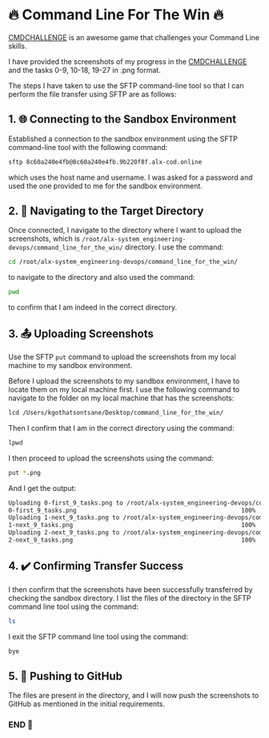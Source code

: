 # 🔥 Command Line For The Win 🔥

[CMDCHALLENGE](https://cmdchallenge.com/) is an awesome game that challenges your Command Line skills.

I have provided the screenshots of my progress in the [CMDCHALLENGE](https://cmdchallenge.com/) and the tasks 0-9, 10-18, 19-27 in .png format.

The steps I have taken to use the SFTP command-line tool so that I can perform the file transfer using SFTP are as follows:

## 1. 🌐 Connecting to the Sandbox Environment
Established a connection to the sandbox environment using the SFTP command-line tool with the following command:
```bash
sftp 8c60a240e4fb@8c60a240e4fb.9b220f8f.alx-cod.online
```
which uses the host name and username. I was asked for a password and used the one provided to me for the sandbox environment.

## 2. 🚀 Navigating to the Target Directory
Once connected, I navigate to the directory where I want to upload the screenshots, which is `/root/alx-system_engineering-devops/command_line_for_the_win/` directory.
I use the command:
```bash
cd /root/alx-system_engineering-devops/command_line_for_the_win/
```
to navigate to the directory and also used the command:
```bash
pwd
```
to confirm that I am indeed in the correct directory.

## 3. 📤 Uploading Screenshots
Use the SFTP `put` command to upload the screenshots from my local machine to my sandbox environment.

Before I upload the screenshots to my sandbox environment, I have to locate them on my local machine first. I use the following command to navigate to the folder on my local machine that has the screenshots:

```bash
lcd /Users/kgothatsontsane/Desktop/command_line_for_the_win/
```
Then I confirm that I am in the correct directory using the command:
```bash
lpwd
```
I then proceed to upload the screenshots using the command:
```bash
put *.png
```
And I get the output:
```bash
Uploading 0-first_9_tasks.png to /root/alx-system_engineering-devops/command_line_for_the_win/0-first_9_tasks.png
0-first_9_tasks.png                                              100%  313KB 127.4KB/s   00:02    
Uploading 1-next_9_tasks.png to /root/alx-system_engineering-devops/command_line_for_the_win/1-next_9_tasks.png
1-next_9_tasks.png                                               100%  322KB 215.7KB/s   00:01    
Uploading 2-next_9_tasks.png to /root/alx-system_engineering-devops/command_line_for_the_win/2-next_9_tasks.png
2-next_9_tasks.png                                               100%  410KB 438.3KB/s   00:00    
```
## 4. ✔️ Confirming Transfer Success
I then confirm that the screenshots have been successfully transferred by checking the sandbox directory. I list the files of the directory in the SFTP command line tool using the command:

```bash
ls
```
I exit the SFTP command line tool using the command:
```bash
bye
```

## 5. 🚀 Pushing to GitHub
The files are present in the directory, and I will now push the screenshots to GitHub as mentioned in the initial requirements.

### END 🎉
